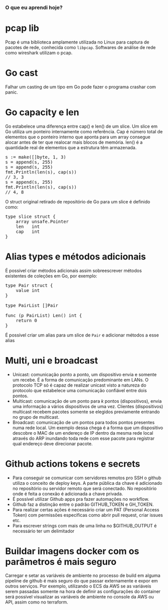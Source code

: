 ### O que eu aprendi hoje?

# pcap lib 

Pcap é uma biblioteca amplamente utilizada no Linux para captura de pacotes de rede, conhecida como `libpcap`. Softwares de análise de rede como wireshark utilizam o pcap. 

# Go cast 

Falhar um casting de um tipo em Go pode fazer o programa crashar com panic.

# Go capacity e len 

Go estabelece uma diferença entre cap() e len() de um slice. Um slice em Go utiliza um ponteiro internamente como referência. Cap é número total de elementos que o ponteiro interno que aponta para um array consegue alocar antes de ter que realocar mais blocos de memória. len() é a quantidade real de elementos que a estrutura têm armazenada.

<pre>
s := make([]byte, 1, 3)
s = append(s, 255)
s = append(s, 255)
fmt.Println(len(s), cap(s))
// 3, 3
s = append(s, 255)
fmt.Println(len(s), cap(s))
// 4, 8
</pre>

O struct original retirado de repositório de Go para um slice é definido como: 

<pre>
type slice struct {
	array unsafe.Pointer
	len   int
	cap   int
}
</pre>

# Alias types e métodos adicionais

É possível criar métodos adicionais assim sobreescrever métodos existentes de coleções em Go, por exemplo: 

<pre>
type Pair struct {
	value int 
}

type PairList []Pair

func (p PairList) Len() int {
	return 0
}
</pre>

É possível criar um alias para um slice de `Pair` e adicionar métodos a esse alias

# Multi, uni e broadcast 

- Unicast: comunicação ponto a ponto, um dispositivo envia e somente um recebe. É a forma de comunicação predominante em LANs. O protocolo TCP só é capaz de realizar unicast visto a natureza do protocolo que estabelece uma comunicação confiável entre dois pontos.
- Multicast: comunicação de um ponto para *k* pontos (dispositivos), envia uma informação a vários dispositivos de uma vez. Clientes (dispositivos) multicast recebem pacotes somente se elegidos previamente entrando no grupo de multicast.
- Broadcast: comunicação de um pontos para todos pontos presentes numa rede local. Um exemplo dessa chega é a forma que um dispositivo descobre o MAC de um endereço de IP dentro da mesma rede local através do ARP inundando toda rede com esse pacote para registrar qual endereço deve direcionar pacote.

# Github actions tokens e secrets

- Para conseguir se comunicar com servidores remotos pro SSH o github utiliza o conceito de deploy keys. A parte pública da chave é adicionado no repositório ou servidor remoto que será conectado. No repositório onde é feita a conexão é adicionada a chave privada.  
- É possível utilizar Github apps pra fazer automações no workflow.
- Github faz a distinção entre o padrão GITHUB_TOKEN e GH_TOKEN. 
- Para realizar certas ações é necessário criar um PAT (Personal Access Token) com permissões especificas como abrir pull request, criar issues etc. 
- Para escrever strings com mais de uma linha no $GITHUB_OUTPUT é necessário ter um delimitador

# Buildar imagens docker com os parâmetros é mais seguro 

Carregar e setar as variáveis de ambiente no processo de build em alguma pipeline de github é mais seguro do que passar externamente e expor em outros serviços. Por exemplo, utilizando o ECS da AWS se as variáveis serem passadas somente na hora de definir as configurações do container será possível visualizar as variáveis de ambiente no console da AWS ou API, assim como no terraform. 